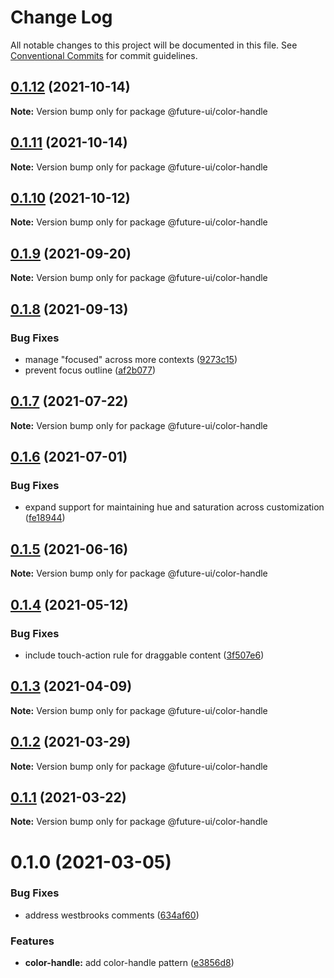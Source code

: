 # Change Log

All notable changes to this project will be documented in this file.
See [Conventional Commits](https://conventionalcommits.org) for commit guidelines.

## [0.1.12](https://github.com/adobe/spectrum-web-components/compare/@future-ui/color-handle@0.1.10...@future-ui/color-handle@0.1.12) (2021-10-14)

**Note:** Version bump only for package @future-ui/color-handle

## [0.1.11](https://github.com/adobe/spectrum-web-components/compare/@future-ui/color-handle@0.1.10...@future-ui/color-handle@0.1.11) (2021-10-14)

**Note:** Version bump only for package @future-ui/color-handle

## [0.1.10](https://github.com/adobe/spectrum-web-components/compare/@future-ui/color-handle@0.1.9...@future-ui/color-handle@0.1.10) (2021-10-12)

**Note:** Version bump only for package @future-ui/color-handle

## [0.1.9](https://github.com/adobe/spectrum-web-components/compare/@future-ui/color-handle@0.1.8...@future-ui/color-handle@0.1.9) (2021-09-20)

**Note:** Version bump only for package @future-ui/color-handle

## [0.1.8](https://github.com/adobe/spectrum-web-components/compare/@future-ui/color-handle@0.1.7...@future-ui/color-handle@0.1.8) (2021-09-13)

### Bug Fixes

-   manage "focused" across more contexts ([9273c15](https://github.com/adobe/spectrum-web-components/commit/9273c15144323bd8d62626b4e35b1975bffabf2a))
-   prevent focus outline ([af2b077](https://github.com/adobe/spectrum-web-components/commit/af2b07704ae01409649be3ee1b45c15463cd9baf))

## [0.1.7](https://github.com/adobe/spectrum-web-components/compare/@future-ui/color-handle@0.1.6...@future-ui/color-handle@0.1.7) (2021-07-22)

**Note:** Version bump only for package @future-ui/color-handle

## [0.1.6](https://github.com/adobe/spectrum-web-components/compare/@future-ui/color-handle@0.1.5...@future-ui/color-handle@0.1.6) (2021-07-01)

### Bug Fixes

-   expand support for maintaining hue and saturation across customization ([fe18944](https://github.com/adobe/spectrum-web-components/commit/fe18944da268bd16fbb3e643fa4695d7e2d0e5d7))

## [0.1.5](https://github.com/adobe/spectrum-web-components/compare/@future-ui/color-handle@0.1.4...@future-ui/color-handle@0.1.5) (2021-06-16)

**Note:** Version bump only for package @future-ui/color-handle

## [0.1.4](https://github.com/adobe/spectrum-web-components/compare/@future-ui/color-handle@0.1.3...@future-ui/color-handle@0.1.4) (2021-05-12)

### Bug Fixes

-   include touch-action rule for draggable content ([3f507e6](https://github.com/adobe/spectrum-web-components/commit/3f507e6dba718ae2b7415454eba859a9790e43e7))

## [0.1.3](https://github.com/adobe/spectrum-web-components/compare/@future-ui/color-handle@0.1.2...@future-ui/color-handle@0.1.3) (2021-04-09)

**Note:** Version bump only for package @future-ui/color-handle

## [0.1.2](https://github.com/adobe/spectrum-web-components/compare/@future-ui/color-handle@0.1.1...@future-ui/color-handle@0.1.2) (2021-03-29)

**Note:** Version bump only for package @future-ui/color-handle

## [0.1.1](https://github.com/adobe/spectrum-web-components/compare/@future-ui/color-handle@0.1.0...@future-ui/color-handle@0.1.1) (2021-03-22)

**Note:** Version bump only for package @future-ui/color-handle

# 0.1.0 (2021-03-05)

### Bug Fixes

-   address westbrooks comments ([634af60](https://github.com/adobe/spectrum-web-components/commit/634af60f88b0c998b30697dfbd13c9c466ed539d))

### Features

-   **color-handle:** add color-handle pattern ([e3856d8](https://github.com/adobe/spectrum-web-components/commit/e3856d8894d91336d073c639b8fbc6f35d3d1276))
